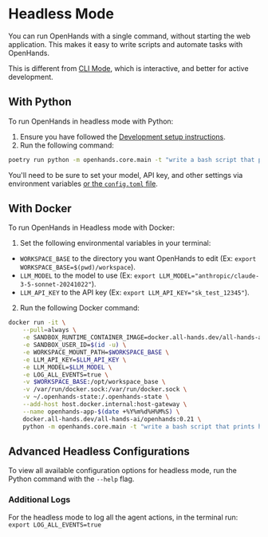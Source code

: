 # Headless Mode

You can run OpenHands with a single command, without starting the web application.
This makes it easy to write scripts and automate tasks with OpenHands.

This is different from [CLI Mode](cli-mode), which is interactive, and better for active development.

## With Python

To run OpenHands in headless mode with Python:
1. Ensure you have followed the [Development setup instructions](https://github.com/All-Hands-AI/OpenHands/blob/main/Development.md).
2. Run the following command:
```bash
poetry run python -m openhands.core.main -t "write a bash script that prints hi"
```

You'll need to be sure to set your model, API key, and other settings via environment variables
[or the `config.toml` file](https://github.com/All-Hands-AI/OpenHands/blob/main/config.template.toml).

## With Docker

To run OpenHands in Headless mode with Docker:

1. Set the following environmental variables in your terminal:

- `WORKSPACE_BASE` to the directory you want OpenHands to edit (Ex: `export WORKSPACE_BASE=$(pwd)/workspace`).
- `LLM_MODEL` to the model to use (Ex: `export LLM_MODEL="anthropic/claude-3-5-sonnet-20241022"`).
- `LLM_API_KEY` to the API key (Ex: `export LLM_API_KEY="sk_test_12345"`).

2. Run the following Docker command:

```bash
docker run -it \
    --pull=always \
    -e SANDBOX_RUNTIME_CONTAINER_IMAGE=docker.all-hands.dev/all-hands-ai/runtime:0.21-nikolaik \
    -e SANDBOX_USER_ID=$(id -u) \
    -e WORKSPACE_MOUNT_PATH=$WORKSPACE_BASE \
    -e LLM_API_KEY=$LLM_API_KEY \
    -e LLM_MODEL=$LLM_MODEL \
    -e LOG_ALL_EVENTS=true \
    -v $WORKSPACE_BASE:/opt/workspace_base \
    -v /var/run/docker.sock:/var/run/docker.sock \
    -v ~/.openhands-state:/.openhands-state \
    --add-host host.docker.internal:host-gateway \
    --name openhands-app-$(date +%Y%m%d%H%M%S) \
    docker.all-hands.dev/all-hands-ai/openhands:0.21 \
    python -m openhands.core.main -t "write a bash script that prints hi"
```

## Advanced Headless Configurations

To view all available configuration options for headless mode, run the Python command with the `--help` flag.

### Additional Logs

For the headless mode to log all the agent actions, in the terminal run: `export LOG_ALL_EVENTS=true`
